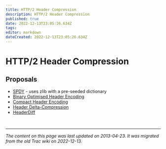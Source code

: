 ```yaml
---
title: HTTP/2 Header Compression
description: HTTP/2 Header Compression
published: true
date: 2022-12-13T23:05:26.634Z
tags: 
editor: markdown
dateCreated: 2022-12-13T23:05:26.634Z
---
```


# HTTP/2 Header Compression
## Proposals

* [SPDY](http://tools.ietf.org/html/draft-mbelshe-httpbis-spdy-00) - uses zlib with a pre-seeded dictionary
* [Binary Optimised Header Encoding](https://datatracker.ietf.org/doc/draft-snell-httpbis-bohe/)
* [Compact Header Encoding](http://www.ietf.org/html/draft-nir-httpbis-che)
* [Header Delta-Compression](http://tools.ietf.org/html/draft-rpeon-httpbis-header-compression)
* [HeaderDiff](http://tools.ietf.org/html/draft-ruellan-headerdiff-00)

&nbsp;
&nbsp;
&nbsp;
&nbsp;
&nbsp;
&nbsp;

---
*The content on this page was last updated on 2013-04-23. It was migrated from the old Trac wiki on 2022-12-13.*